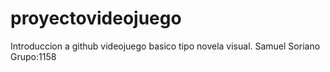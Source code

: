 # proyectovideojuego
Introduccion a github 
videojuego basico tipo novela visual.
Samuel Soriano
Grupo:1158
